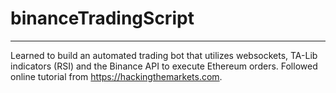 # binanceTradingScript
***
Learned to build an automated trading bot that utilizes websockets, TA-Lib indicators (RSI) and the Binance API to execute Ethereum orders. 
Followed online tutorial from https://hackingthemarkets.com.
